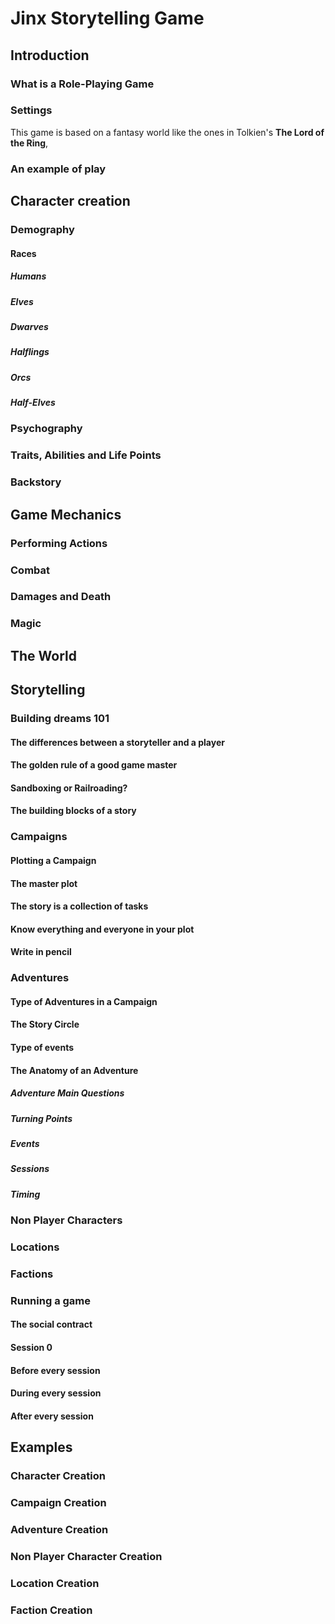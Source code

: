 # Jinx Storytelling Game

## Introduction

### What is a Role-Playing Game

### Settings

This game is based on a fantasy world like the ones in Tolkien's **The Lord of the Ring**, 

### An example of play

## Character creation

### Demography

#### Races

##### Humans

##### Elves

##### Dwarves

##### Halflings

##### Orcs

##### Half-Elves

### Psychography

### Traits, Abilities and Life Points

### Backstory

## Game Mechanics

### Performing Actions

### Combat

### Damages and Death

### Magic

## The World

## Storytelling

### Building dreams 101

#### The differences between a storyteller and a player

#### The golden rule of a good game master

#### Sandboxing or Railroading?

#### The building blocks of a story

### Campaigns

#### Plotting a Campaign

#### The master plot

#### The story is a collection of tasks

#### Know everything and everyone in your plot

#### Write in pencil

### Adventures

#### Type of Adventures in a Campaign

#### The Story Circle

#### Type of events

#### The Anatomy of an Adventure

##### Adventure Main Questions

##### Turning Points

##### Events

##### Sessions

##### Timing

### Non Player Characters

### Locations

### Factions

### Running a game

#### The social contract

#### Session 0

#### Before every session

#### During every session

#### After every session

## Examples

### Character Creation

### Campaign Creation

### Adventure Creation

### Non Player Character Creation

### Location Creation

### Faction Creation